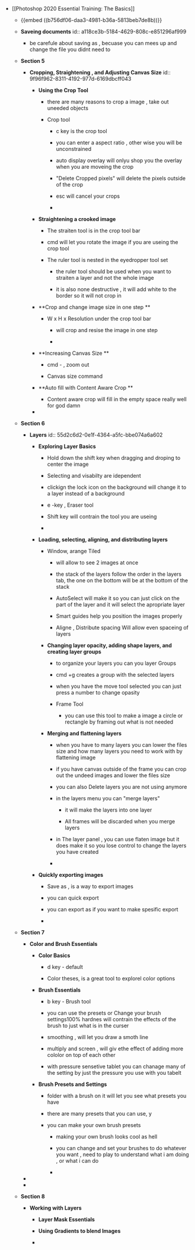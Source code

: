 - [[Photoshop 2020 Essential Training:  The Basics]]
	 - {{embed  ((b756df06-daa3-4981-b36a-5813beb7de8b))}}

	 - **Saveing documents**
id:: a118ce3b-5184-4629-808c-e851296af999
		 - be carefule about saving as , becuase you can mees up and change the file you didnt need to 

	 - **Section 5**
		 - **Cropping, Straightening , and Adjusting Canvas Size**
id:: 9f96f962-8311-4192-977d-6169dbcff043
			 - **Using the Crop Tool**
				 - there are many reasons to crop a image , take out uneeded objects

				 - Crop tool
					 - c key is the crop tool 

					 - you can enter a aspect ratio , other wise you will be unconstrained 

					 - auto display overlay will onlyu shop you the overlay when you are moveing the crop 

					 - "Delete Cropped pixels" will delete the pixels outside of the crop 

					 - esc will cancel your crops

					 - 

			 - **Straightening a crooked image**
				 - The straiten tool  is in the crop tool bar 

				 - cmd will let you rotate the image if you are useing the crop tool 

				 - The ruler tool is nested in the eyedropper tool set 
					 - the ruler tool should be used when you want to straiten a layer and not the whole image 

					 - it is also none destructive , it will add white to the border so it will not crop in 

			 - **Crop and change image size in one step **
				 - W x H x Resolution under the crop tool bar 
					 - will crop and resise the image in one step 

					 - 

			 - **Increasing Canvas Size **
				 - cmd -  ,   zoom out 

				 - Canvas size command 

			 - **Auto fill with Content Aware Crop **
				 - Content aware crop will fill in the empty space really well for  god damn 

			 - 

	 - **Section 6**
		 - **Layers**
id:: 55d2c6d2-0e1f-4364-a5fc-bbe074a6a602
			 - **Exploring Layer Basics**
				 - Hold down the shift key when dragging and droping to center the image 

				 - Selecting and visabilty are idependent 

				 - clickign the lock icon on the background will change it to a layer instead of a background 

				 - e -key , Eraser tool

				 - Shift key will contrain the tool you are useing 

				 - 

			 - **Loading, selecting, aligning, and distributing layers**
				 - Window, arange Tiled
					 - will allow to see 2 images at once 

					 - the stack of the layers follow the order in the layers tab, the one on the bottom will be at the bottom of the stack 

					 - AutoSelect will make it so you can just click on the part of the layer and it will select the apropriate layer 

					 - Smart guides help you position the images properly 

					 - Aligne , Distribute spacing Will allow even spaceing of layers

				 - **Changing layer opacity, adding shape layers, and creating layer groups**
					 - to organize your layers you can you layer Groups 

					 - cmd +g creates a group with the selected layers 

					 - when you have the move tool selected you can just press a number to change opasity

					 - Frame Tool 
						 - you can use this tool to make a image a circle or rectangle by framing out what is not needed 

				 - **Merging and flattening layers**
					 - when you have to many layers you can lower the files size and how many layers you need to work with by flattening image

					 - if you have canvas outside of the frame you can crop out the undeed images and lower the files size

					 - you can also Delete layers you are not using anymore

					 - in the layers menu you can "merge layers"
						 - it will make the layers into one layer

						 - All frames will be discarded when you merge layers

					 - in The layer panel , you can use  flaten image but it does make it so you lose control to change the layers you have created 

					 - 

			 - **Quickly exporting images**
				 - Save as , is a way to export images 

				 - you can quick export 

				 - you can export as if you want to make spesific export 

				 - 

	 - **Section 7**
		 - **Color and Brush Essentials**
			 - **Color Basics**
				 - d key - default

				 - Color theses, is a great tool to explorel color options

			 - **Brush Essentials**
				 - b key - Brush tool 

				 - you can use the presets or Change your brush settings100% hardnes will contrain the effects of the brush to just what is in the curser

				 - smoothing , will let you draw a smoth line

				 - multiply and screen , will giv ethe effect of adding more cololor on top of each other

				 - with pressure sensetive tablet you can chanage many of the setting by  just the pressure you use with you tabelt

			 - **Brush Presets and Settings**
				 - folder with a brush on it will let you see what presets you have

				 - there are many presets that you can use, y

				 - you can make your own brush presets
					 - making your own brush looks cool as hell 

					 - you can change and set your brushes to do whatever you want , need to play to understand what i am doing , or what i can do 

					 - 

		 - 

		 - 

	 - **Section 8**
		 - **Working with Layers**
			 - **Layer Mask Essentials**

			 - **Using Gradients to blend Images**

			 - 
